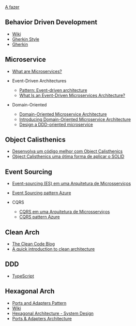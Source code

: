 [A fazer](https://chatgpt.com/share/67976f00-31d4-8008-bb39-8ffe83eeb10d)

## Behavior Driven Development

* [Wiki](https://pt.wikipedia.org/wiki/Behavior_Driven_Development) 
* [Gherkin Style](https://pm3.com.br/glossario/gherkin-style/)
* [Gherkin](https://cucumber.io/docs/gherkin/)

## Microservice

* [What are Microservices?](https://www.geeksforgeeks.org/microservices/)

* Event-Driven Architectures
    * [Pattern: Event-driven architecture](https://microservices.io/patterns/data/event-driven-architecture.html)
    * [What Is an Event-Driven Microservices Architecture?](https://www.akamai.com/blog/edge/what-is-an-event-driven-microservices-architecture)
* Domain-Oriented
    * [Domain-Oriented Microservice Architecture](https://www.geeksforgeeks.org/domain-oriented-microservice-architecture/)
    * [Introducing Domain-Oriented Microservice Architecture](https://www.uber.com/en-BR/blog/microservice-architecture/)
    * [Design a DDD-oriented microservice](https://learn.microsoft.com/en-us/dotnet/architecture/microservices/microservice-ddd-cqrs-patterns/ddd-oriented-microservice)

## Object Calisthenics

* [Desenvolva um código melhor com Object Calisthenics](https://medium.com/@rafaelcruz_48213/desenvolva-um-código-melhor-com-object-calisthenics-d5364767a9ba)
* [Object Calisthenics uma ótima forma de aplicar o SOLID](https://www.dio.me/articles/object-calisthenics-uma-otima-forma-de-aplicar-o-solid)

## Event Sourcing

* [Event-sourcing (ES) em uma Arquitetura de Microsserviços](https://medium.com/@marcelomg21/event-sourcing-es-em-uma-arquitetura-de-microsserviços-852f6ce04595    )
* [Event Sourcing pattern Azure](https://learn.microsoft.com/en-us/azure/architecture/patterns/event-sourcing)

* CQRS
   * [CQRS em uma Arquitetura de Microsserviços](https://medium.com/@marcelomg21/cqrs-command-query-responsibility-segregation-em-uma-arquitetura-de-micro-serviços-71dcb687a8a9)
   * [CQRS pattern Azure](https://learn.microsoft.com/pt-br/azure/architecture/patterns/cqrs)

## Clean Arch

* [The Clean Code Blog](https://blog.cleancoder.com/uncle-bob/2012/08/13/the-clean-architecture.html)
* [A quick introduction to clean architecture](https://www.freecodecamp.org/news/a-quick-introduction-to-clean-architecture-990c014448d2/)

## DDD
* [TypeScript](https://khalilstemmler.com/articles/categories/domain-driven-design/)

## Hexagonal Arch

* [Ports and Adapters Pattern](https://jmgarridopaz.github.io/content/hexagonalarchitecture.html)
* [Wiki](https://en.wikipedia.org/wiki/Hexagonal_architecture_(software))
* [Hexagonal Architecture - System Design](https://www.geeksforgeeks.org/hexagonal-architecture-system-design/)
* [Ports & Adapters Architecture](https://medium.com/the-software-architecture-chronicles/ports-adapters-architecture-d19f2d476eca)
